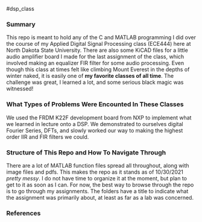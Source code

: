 #dsp_class

### Summary
This repo is meant to hold any of the C and MATLAB programming I did over the course of my Applied Digital Signal Processing class (ECE444) here at North Dakota State University. There are also some KiCAD files for a little audio amplifier board I made for the last assignment of the class, which involved making an equalizer FIR filter for some audio processing. Even though this class at times felt like climbing Mount Everest in the depths of winter naked, it is easily one of **my favorite classes of all time**. The challenge was great, I learned a lot, and some serious black magic was witnessed!  

### What Types of Problems Were Encounted In These Classes
We used the FRDM K22F development board from NXP to implement what we learned in lecture onto a DSP. We demonstrated to ourselves digital Fourier Series, DFTs, and slowly worked our way to making the highest order IIR and FIR filters we could.

### Structure of This Repo and How To Navigate Through
There are a lot of MATLAB function files spread all throughout, along with image files and pdfs. This makes the repo as it stands as of 10/30/2021 *pretty messy*. I do not have time to organize it at the moment, but plan to get to it as soon as I can. For now, the best way to browse through the repo is to go through my assignments. The folders have a title to indicate what the assignment was primarily about, at least as far as a lab was concerned.

### References
